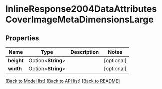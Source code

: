 # InlineResponse2004DataAttributesCoverImageMetaDimensionsLarge

## Properties

Name | Type | Description | Notes
------------ | ------------- | ------------- | -------------
**height** | Option<**String**> |  | [optional]
**width** | Option<**String**> |  | [optional]

[[Back to Model list]](../README.md#documentation-for-models) [[Back to API list]](../README.md#documentation-for-api-endpoints) [[Back to README]](../README.md)


